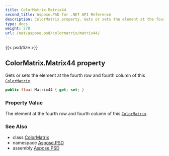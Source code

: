 ```yaml
---
title: ColorMatrix.Matrix44
second_title: Aspose.PSD for .NET API Reference
description: ColorMatrix property. Gets or sets the element at the fourth row and fourth column of this ColorMatrix
type: docs
weight: 270
url: /net/aspose.psd/colormatrix/matrix44/
---
```

{{< psd/tize >}}
## ColorMatrix.Matrix44 property

Gets or sets the element at the fourth row and fourth column of this [`ColorMatrix`](../).

```csharp
public float Matrix44 { get; set; }
```

### Property Value

The element at the fourth row and fourth column of this [`ColorMatrix`](../).

### See Also

* class [ColorMatrix](../)
* namespace [Aspose.PSD](../../colormatrix/)
* assembly [Aspose.PSD](../../../)


